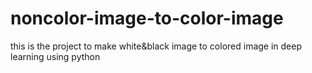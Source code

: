 # noncolor-image-to-color-image
this is the project to make white&amp;black image to colored image in deep learning using python
